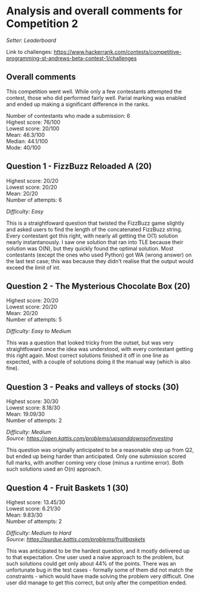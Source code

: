 # Analysis and overall comments for Competition 2

*Setter: Leaderboard*

Link to challenges: https://www.hackerrank.com/contests/competitive-programming-st-andrews-beta-contest-1/challenges

## Overall comments

This competition went well. While only a few contestants attempted the contest, those who did performed fairly well. Parial marking was enabled and ended up making a significant difference in the ranks.

Number of contestants who made a submission: 6 <br>
Highest score: 76/100 <br>
Lowest score: 20/100 <br>
Mean: 46.3/100 <br>
Median: 44.1/100 <br>
Mode: 40/100 
## Question 1 - FizzBuzz Reloaded A (20)

Highest score: 20/20 <br>
Lowest score: 20/20 <br>
Mean: 20/20 <br>
Number of attempts: 6

*Difficulty: Easy*

This is a straightfoward question that twisted the FizzBuzz game slightly and asked users to find the length of the concatenated FizzBuzz string. Every contestant got this right, with nearly all getting the O(1) solution nearly instantanously. I saw one solution that ran into TLE because their solution was O(N), but they quickly found the optimal solution. Most contestants (except the ones who used Python) got WA (wrong answer) on the last test case; this was because they didn't realise that the output would exceed the limit of int. 

## Question 2 - The Mysterious Chocolate Box (20)

Highest score: 20/20 <br>
Lowest score: 20/20 <br>
Mean: 20/20 <br>
Number of attempts: 5

*Difficulty: Easy to Medium*

This was a question that looked tricky from the outset, but was very straightfoward once the idea was understood, with every contestant getting this right again. Most correct solutions finished it off in one line as expected, with a couple of solutions doing it the manual way (which is also fine).

## Question 3 - Peaks and valleys of stocks (30)

Highest score: 30/30 <br>
Lowest score: 8.18/30 <br>
Mean: 19.09/30 <br>
Number of attempts: 2

*Difficulty: Medium* <br>
*Source: https://open.kattis.com/problems/upsanddownsofinvesting*

This question was originally anticipated to be a reasonable step up from Q2, but ended up being harder than anticipated. Only one submission scored full marks, with another coming very close (minus a runtime error). Both such solutions used an O(n) approach.

## Question 4 - Fruit Baskets 1 (30)

Highest score: 13.45/30 <br>
Lowest score: 6.21/30 <br>
Mean: 9.83/30 <br>
Number of attempts: 2

*Difficulty: Medium to Hard* <br>
*Source: https://purdue.kattis.com/problems/fruitbaskets*

This was anticipated to be the hardest question, and it mostly delivered up to that expectation. One user used a naive approach to the problem, but such solutions could get only about 44% of the points. There was an unfortunate bug in the test cases - formally some of them did not match the constraints - which would have made solving the problem very difficult. One user did manage to get this correct, but only after the competition ended.